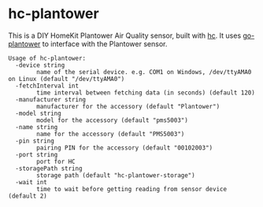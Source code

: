 # hc-plantower
This is a DIY HomeKit Plantower Air Quality sensor, built with [hc](https://github.com/brutella/hc). It uses [go-plantower](https://github.com/duncanleo/go-plantower) to interface with the Plantower sensor.

```shell
Usage of hc-plantower:
  -device string
    	name of the serial device. e.g. COM1 on Windows, /dev/ttyAMA0 on Linux (default "/dev/ttyAMA0")
  -fetchInterval int
    	time interval between fetching data (in seconds) (default 120)
  -manufacturer string
    	manufacturer for the accessory (default "Plantower")
  -model string
    	model for the accessory (default "pms5003")
  -name string
    	name for the accessory (default "PMS5003")
  -pin string
    	pairing PIN for the accessory (default "00102003")
  -port string
    	port for HC
  -storagePath string
    	storage path (default "hc-plantower-storage")
  -wait int
    	time to wait before getting reading from sensor device (default 2)
```


